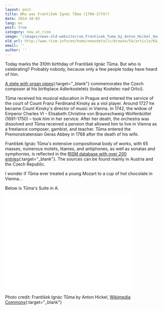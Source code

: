 ```yaml
---
layout: post
title: Who was František Ignác Tůma (1704-1774)?
date: 2014-10-02
lang: en
post: true
category: new_at_rism
image: "/images/news-old-website/csm_Frantisek_Tuma_by_Anton_Hickel_4aa4179ca3.jpg"
old_url: http://www.rism.info/en/home/newsdetails/browse/54/article/64/who-was-frantisek-ignac-tuma-1704-1774.html
email: ''
author: ''
---
```


Today marks the 310th birthday of František Ignác Tůma. But who is celebrating? Probably nobody, because only a few people today have heard of him.

[A stele with organ pipes](http://commons.wikimedia.org/wiki/File:Kostelec_nad_Orlic%C3%AD-Franti%C5%A1ek_Ign%C3%A1c_T%C5%AFma.jpg?uselang=de){:target="_blank"} commemorates the Czech composer at his birthplace Adlerkosteletz (today Kostelec nad Orlicí).

Tůma received his musical education in Prague and entered the service of the court of Count Franz Ferdinand Kinsky as a viol player. Around 1727 he became Count Kinsky's director of music in Vienna. In 1742, the widow of Emperor Charles VI – Elisabeth Christine von Braunschweig-Wolfenbüttel (1691-1750) – took him in her service. After her death, the orchestra was dissolved and Tůma received a pension that allowed him to live in Vienna as a freelance composer, gambist, and teacher. Tůma entered the Premonstratensian Geras Abbey in 1768 after the death of his wife.

František Ignác Tůma's extensive compositional body of works, with 65 masses, numerous motets, litanies, and antiphones, as well as sonatas and symphonies, is reflected in the [RISM database with over 200 entries](https://opac.rism.info/search?View=rism&author=tuma+frantisek){:target="_blank"}. The sources can be found mainly in Austria and the Czech Republic.

I wonder if Tůma ever treated a young Mozart to a cup of hot chocolate in Vienna...


Below is Tůma's Suite in A.

<iframe width="420" height="315" src="//www.youtube.com/embed/V3GUpD1MJ3A" frameborder="0" allowfullscreen></iframe>

Photo credit: František Ignác Tůma by Anton Hickel, [Wikimedia Commons](http://commons.wikimedia.org/wiki/Category:Franti%C5%A1ek_Ign%C3%A1c_T%C5%AFma?uselang=de#mediaviewer/File:Franti%C5%A1ek_Tuma_by_Anton_Hickel.jpg){:target="_blank"}